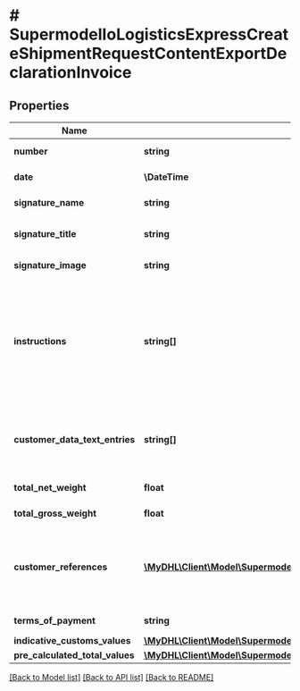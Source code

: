 # # SupermodelIoLogisticsExpressCreateShipmentRequestContentExportDeclarationInvoice

## Properties

Name | Type | Description | Notes
------------ | ------------- | ------------- | -------------
**number** | **string** | Please enter commercial invoice number |
**date** | **\DateTime** | Please enter commercial invoice date |
**signature_name** | **string** | Please enter who has signed the invoce | [optional]
**signature_title** | **string** | Please provide title of person who has signed the invoice | [optional]
**signature_image** | **string** | Please provide the signature image | [optional]
**instructions** | **string[]** | Shipment instructions for customs invoice printing purposes. Printed only when using Customs Invoice template COMMERCIAL_INVOICE_04. If using Customs Invoice template    COMMERCIAL_INVOICE_04, recommended max length is 120 characters. | [optional]
**customer_data_text_entries** | **string[]** | Customer data text to be printed in&lt;BR&gt;                  customs invoice.&lt;BR&gt;                  Printed only when using Customs&lt;BR&gt;                  Invoice template&lt;BR&gt;                  COMMERCIAL_INVOICE_04. | [optional]
**total_net_weight** | **float** | Please provide the total net weight | [optional]
**total_gross_weight** | **float** | Please provide the total gross weight | [optional]
**customer_references** | [**\MyDHL\Client\Model\SupermodelIoLogisticsExpressCreateShipmentRequestContentExportDeclarationInvoiceCustomerReferencesInner[]**](SupermodelIoLogisticsExpressCreateShipmentRequestContentExportDeclarationInvoiceCustomerReferencesInner.md) | Please provide the customer references at invoice level. It is recommended to provide less than 20 customer references of &#39;MRN&#39; type code. | [optional]
**terms_of_payment** | **string** | Please provide the terms of payment | [optional]
**indicative_customs_values** | [**\MyDHL\Client\Model\SupermodelIoLogisticsExpressCreateShipmentRequestContentExportDeclarationInvoiceIndicativeCustomsValues**](SupermodelIoLogisticsExpressCreateShipmentRequestContentExportDeclarationInvoiceIndicativeCustomsValues.md) |  | [optional]
**pre_calculated_total_values** | [**\MyDHL\Client\Model\SupermodelIoLogisticsExpressCreateShipmentRequestContentExportDeclarationInvoicePreCalculatedTotalValues**](SupermodelIoLogisticsExpressCreateShipmentRequestContentExportDeclarationInvoicePreCalculatedTotalValues.md) |  | [optional]

[[Back to Model list]](../../README.md#models) [[Back to API list]](../../README.md#endpoints) [[Back to README]](../../README.md)
